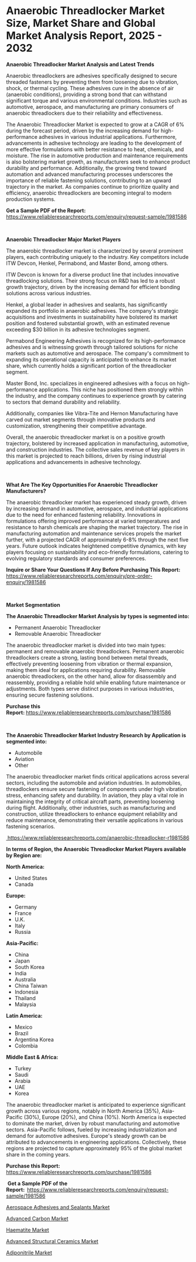 <p><h1>Anaerobic Threadlocker Market Size, Market Share and Global Market Analysis Report, 2025 - 2032</h1></p><p><strong>Anaerobic Threadlocker Market Analysis and Latest Trends</strong></p>
<p><p>Anaerobic threadlockers are adhesives specifically designed to secure threaded fasteners by preventing them from loosening due to vibration, shock, or thermal cycling. These adhesives cure in the absence of air (anaerobic conditions), providing a strong bond that can withstand significant torque and various environmental conditions. Industries such as automotive, aerospace, and manufacturing are primary consumers of anaerobic threadlockers due to their reliability and effectiveness.</p><p>The Anaerobic Threadlocker Market is expected to grow at a CAGR of 6% during the forecast period, driven by the increasing demand for high-performance adhesives in various industrial applications. Furthermore, advancements in adhesive technology are leading to the development of more effective formulations with better resistance to heat, chemicals, and moisture. The rise in automotive production and maintenance requirements is also bolstering market growth, as manufacturers seek to enhance product durability and performance. Additionally, the growing trend toward automation and advanced manufacturing processes underscores the importance of reliable fastening solutions, contributing to an upward trajectory in the market. As companies continue to prioritize quality and efficiency, anaerobic threadlockers are becoming integral to modern production systems.</p></p>
<p><strong>Get a Sample PDF of the Report:&nbsp;</strong> <a href="https://www.reliableresearchreports.com/enquiry/request-sample/1981586?utm_campaign=36&utm_medium=2&utm_source=Github&utm_content=ia&utm_term=01042025&utm_id=anaerobic-threadlocker">https://www.reliableresearchreports.com/enquiry/request-sample/1981586</a></p>
<p>&nbsp;</p>
<p><strong>Anaerobic Threadlocker Major Market Players</strong></p>
<p><p>The anaerobic threadlocker market is characterized by several prominent players, each contributing uniquely to the industry. Key competitors include ITW Devcon, Henkel, Permabond, and Master Bond, among others. </p><p>ITW Devcon is known for a diverse product line that includes innovative threadlocking solutions. Their strong focus on R&D has led to a robust growth trajectory, driven by the increasing demand for efficient bonding solutions across various industries.</p><p>Henkel, a global leader in adhesives and sealants, has significantly expanded its portfolio in anaerobic adhesives. The company's strategic acquisitions and investments in sustainability have bolstered its market position and fostered substantial growth, with an estimated revenue exceeding $30 billion in its adhesive technologies segment.</p><p>Permabond Engineering Adhesives is recognized for its high-performance adhesives and is witnessing growth through tailored solutions for niche markets such as automotive and aerospace. The company's commitment to expanding its operational capacity is anticipated to enhance its market share, which currently holds a significant portion of the threadlocker segment.</p><p>Master Bond, Inc. specializes in engineered adhesives with a focus on high-performance applications. This niche has positioned them strongly within the industry, and the company continues to experience growth by catering to sectors that demand durability and reliability.</p><p>Additionally, companies like Vibra-Tite and Hernon Manufacturing have carved out market segments through innovative products and customization, strengthening their competitive advantage.</p><p>Overall, the anaerobic threadlocker market is on a positive growth trajectory, bolstered by increased application in manufacturing, automotive, and construction industries. The collective sales revenue of key players in this market is projected to reach billions, driven by rising industrial applications and advancements in adhesive technology.</p></p>
<p>&nbsp;</p>
<p><strong>What Are The Key Opportunities For Anaerobic Threadlocker Manufacturers?</strong></p>
<p><p>The anaerobic threadlocker market has experienced steady growth, driven by increasing demand in automotive, aerospace, and industrial applications due to the need for enhanced fastening reliability. Innovations in formulations offering improved performance at varied temperatures and resistance to harsh chemicals are shaping the market trajectory. The rise in manufacturing automation and maintenance services propels the market further, with a projected CAGR of approximately 6-8% through the next five years. Future outlook indicates heightened competitive dynamics, with key players focusing on sustainability and eco-friendly formulations, catering to evolving regulatory standards and consumer preferences.</p></p>
<p><strong>Inquire or Share Your Questions If Any Before Purchasing This Report:</strong> <a href="https://www.reliableresearchreports.com/enquiry/pre-order-enquiry/1981586?utm_campaign=36&utm_medium=2&utm_source=Github&utm_content=ia&utm_term=01042025&utm_id=anaerobic-threadlocker">https://www.reliableresearchreports.com/enquiry/pre-order-enquiry/1981586</a></p>
<p>&nbsp;</p>
<p><strong>Market Segmentation</strong></p>
<p><strong>The Anaerobic Threadlocker Market Analysis by types is segmented into:</strong></p>
<p><ul><li>Permanent Anaerobic Threadlocker</li><li>Removable Anaerobic Threadlocker</li></ul></p>
<p><p>The anaerobic threadlocker market is divided into two main types: permanent and removable anaerobic threadlockers. Permanent anaerobic threadlockers create a strong, lasting bond between metal threads, effectively preventing loosening from vibration or thermal expansion, making them ideal for applications requiring durability. Removable anaerobic threadlockers, on the other hand, allow for disassembly and reassembly, providing a reliable hold while enabling future maintenance or adjustments. Both types serve distinct purposes in various industries, ensuring secure fastening solutions.</p></p>
<p><strong>Purchase this Report:&nbsp;</strong><a href="https://www.reliableresearchreports.com/purchase/1981586?utm_campaign=36&utm_medium=2&utm_source=Github&utm_content=ia&utm_term=01042025&utm_id=anaerobic-threadlocker">https://www.reliableresearchreports.com/purchase/1981586</a></p>
<p>&nbsp;</p>
<p><strong>The Anaerobic Threadlocker Market Industry Research by Application is segmented into:</strong></p>
<p><ul><li>Automobile</li><li>Aviation</li><li>Other</li></ul></p>
<p><p>The anaerobic threadlocker market finds critical applications across several sectors, including the automobile and aviation industries. In automobiles, threadlockers ensure secure fastening of components under high vibration stress, enhancing safety and durability. In aviation, they play a vital role in maintaining the integrity of critical aircraft parts, preventing loosening during flight. Additionally, other industries, such as manufacturing and construction, utilize threadlockers to enhance equipment reliability and reduce maintenance, demonstrating their versatile applications in various fastening scenarios.</p></p>
<p><a href="https://www.reliableresearchreports.com/anaerobic-threadlocker-r1981586?utm_campaign=36&utm_medium=2&utm_source=Github&utm_content=ia&utm_term=01042025&utm_id=anaerobic-threadlocker">&nbsp;https://www.reliableresearchreports.com/anaerobic-threadlocker-r1981586</a></p>
<p><strong>In terms of Region, the Anaerobic Threadlocker Market Players available by Region are:</strong></p>
<p>
    <p> <strong> North America: </strong>
        <ul>
            <li>United States</li>
            <li>Canada</li>
        </ul>
        </p> 
    <p> <strong> Europe: </strong>
        <ul>
            <li>Germany</li>
            <li>France</li>
            <li>U.K.</li>
            <li>Italy</li>
            <li>Russia</li>
        </ul>
        </p> 
    <p> <strong> Asia-Pacific: </strong>
        <ul>
            <li>China</li>
            <li>Japan</li>
            <li>South Korea</li>
            <li>India</li>
            <li>Australia</li>
            <li>China Taiwan</li>
            <li>Indonesia</li>
            <li>Thailand</li>
            <li>Malaysia</li>
        </ul>
        </p> 
    <p> <strong> Latin America: </strong>
        <ul>
            <li>Mexico</li>
            <li>Brazil</li>
            <li>Argentina Korea</li>
            <li>Colombia</li>
        </ul>
        </p> 
    <p> <strong> Middle East & Africa: </strong>
        <ul>
            <li>Turkey</li>
            <li>Saudi</li>
            <li>Arabia</li>
            <li>UAE</li>
            <li>Korea</li>
        </ul>
    </p>
    </p>
<p><p>The anaerobic threadlocker market is anticipated to experience significant growth across various regions, notably in North America (35%), Asia-Pacific (30%), Europe (20%), and China (10%). North America is expected to dominate the market, driven by robust manufacturing and automotive sectors. Asia-Pacific follows, fueled by increasing industrialization and demand for automotive adhesives. Europe's steady growth can be attributed to advancements in engineering applications. Collectively, these regions are projected to capture approximately 95% of the global market share in the coming years.</p></p>
<p><strong>Purchase this Report: </strong><a href="https://www.reliableresearchreports.com/purchase/1981586?utm_campaign=36&utm_medium=2&utm_source=Github&utm_content=ia&utm_term=01042025&utm_id=anaerobic-threadlocker">https://www.reliableresearchreports.com/purchase/1981586</a></p>
<p>&nbsp;<strong>Get a Sample PDF of the Report:&nbsp;&nbsp;</strong><a href="https://www.reliableresearchreports.com/enquiry/request-sample/1981586?utm_campaign=36&utm_medium=2&utm_source=Github&utm_content=ia&utm_term=01042025&utm_id=anaerobic-threadlocker">https://www.reliableresearchreports.com/enquiry/request-sample/1981586</a></p>
<p><strong></strong></p>
<p><p><a href="https://github.com/aiamekar/Market-Research-Report-List-1/blob/main/aerospace-adhesives-and-sealants-market.md?utm_campaign=36&utm_medium=2&utm_source=Github&utm_content=ia&utm_term=01042025&utm_id=anaerobic-threadlocker">Aerospace Adhesives and Sealants Market</a></p><p><a href="https://github.com/vsiljgestel/Market-Research-Report-List-1/blob/main/advanced-carbon-market.md?utm_campaign=36&utm_medium=2&utm_source=Github&utm_content=ia&utm_term=01042025&utm_id=anaerobic-threadlocker">Advanced Carbon Market</a></p><p><a href="https://github.com/akalaihaude/Market-Research-Report-List-1/blob/main/haematite-market.md?utm_campaign=36&utm_medium=2&utm_source=Github&utm_content=ia&utm_term=01042025&utm_id=anaerobic-threadlocker">Haematite Market</a></p><p><a href="https://github.com/boudykodumi/Market-Research-Report-List-1/blob/main/advanced-structural-ceramics-market.md?utm_campaign=36&utm_medium=2&utm_source=Github&utm_content=ia&utm_term=01042025&utm_id=anaerobic-threadlocker">Advanced Structural Ceramics Market</a></p><p><a href="https://github.com/akalaihaude/Market-Research-Report-List-1/blob/main/adiponitrile-market.md?utm_campaign=36&utm_medium=2&utm_source=Github&utm_content=ia&utm_term=01042025&utm_id=anaerobic-threadlocker">Adiponitrile Market</a></p></p>